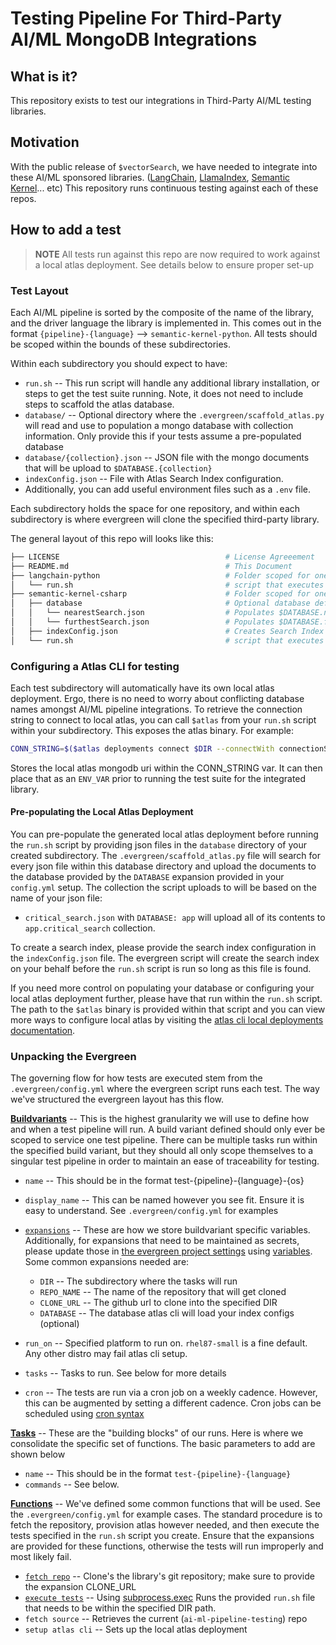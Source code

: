 # Testing Pipeline For Third-Party AI/ML MongoDB Integrations

## What is it?

This repository exists to test our integrations in Third-Party AI/ML testing libraries.

## Motivation

With the public release of `$vectorSearch`, we have needed to integrate into these AI/ML sponsored libraries. 
([LangChain](https://github.com/langchain-ai/langchainjs), [LlamaIndex](https://github.com/run-llama/llama_index), [Semantic Kernel](https://github.com/microsoft/semantic-kernel)... etc) This repository runs continuous testing against each of these repos.

## How to add a test
> **NOTE** All tests run against this repo are now required to work against a local atlas deployment. See details below to ensure proper set-up

### Test Layout

Each AI/ML pipeline is sorted by the composite of the name of the library, and the driver language the library is implemented in. This comes out in the format `{pipeline}-{language}` --> `semantic-kernel-python`. All tests should be scoped within the bounds of these subdirectories.

Within each subdirectory you should expect to have:
- `run.sh`  --  This run script will handle any additional library installation, or steps to get the test suite running. Note, it does not need to include steps to scaffold the atlas database.
- `database/` -- Optional directory where the `.evergreen/scaffold_atlas.py` will read and use to population a mongo database with collection information. Only provide this if your tests assume a pre-populated database
- `database/{collection}.json` -- JSON file with the mongo documents that will be upload to `$DATABASE.{collection}`
- `indexConfig.json` -- File with Atlas Search Index configuration.
- Additionally, you can add useful environment files such as a `.env` file.

Each subdirectory holds the space for one repository, and within each subdirectory is where evergreen will clone the specified third-party library.

The general layout of this repo will looks like this:
```bash
├── LICENSE										# License Agreeement
├── README.md									# This Document
├── langchain-python							# Folder scoped for one Integration
│   └── run.sh									# script that executes test
├── semantic-kernel-csharp						# Folder scoped for one Integration
│   ├── database								# Optional database definition
│   │   └── nearestSearch.json					# Populates $DATABASE.nearestSearch
│   │   └── furthestSearch.json					# Populates $DATABASE.furthestSearch
│   ├── indexConfig.json						# Creates Search Index on $DATABASE
│   └── run.sh									# script that executes test
```

### Configuring a Atlas CLI for testing
Each test subdirectory will automatically have its own local atlas deployment. Ergo, there is no need to worry about conflicting database names amongst AI/ML pipeline integrations. To retrieve the connection string to connect to local atlas, you can call `$atlas` from your `run.sh` script within your subdirectory. This exposes the atlas binary. For example:

```bash
CONN_STRING=$($atlas deployments connect $DIR --connectWith connectionString)
```
Stores the local atlas mongodb uri within the CONN_STRING var. It can then place that as an `ENV_VAR` prior to running the test suite for the integrated library.

#### Pre-populating the Local Atlas Deployment
You can pre-populate the generated local atlas deployment before running the `run.sh` script by providing json files in the `database` directory of your created subdirectory. The `.evergreen/scaffold_atlas.py` file will search for every json file within this database directory and upload the documents to the database provided by the `DATABASE` expansion provided in your `config.yml` setup. The collection the script uploads to will be based on the name of your json file:
- `critical_search.json` with `DATABASE: app` will upload all of its contents to `app.critical_search` collection.

To create a search index, please provide the search index configuration in the `indexConfig.json` file. The evergreen script will create the search index on your behalf before the `run.sh` script is run so long as this file is found.

If you need more control on populating your database or configuring your local atlas deployment further, please have that run within the `run.sh` script. The path to the `$atlas` binary is provided within that script and you can view more ways to configure local atlas by visiting the [atlas cli local deployments documentation](https://www.mongodb.com/docs/atlas/cli/stable/atlas-cli-local-cloud/).

### Unpacking the Evergreen

The governing flow for how tests are executed stem from the `.evergreen/config.yml` where the evergreen script runs each test. The way we've structured the evergreen layout has this flow.

**[Buildvariants](https://docs.devprod.prod.corp.mongodb.com/evergreen/Project-Configuration/Project-Configuration-Files#build-variants)** -- This is the highest granularity we will use to define how and when a test pipeline will run. A build variant defined should only ever be scoped to service one test pipeline. There can be multiple tasks run within the specified build variant, but they should all only scope themselves to a singular test pipeline in order to maintain an ease of traceability for testing.

-   `name` -- This should be in the format test-{pipeline}-{language}-{os}
-   `display_name` -- This can be named however you see fit. Ensure it is easy to understand. See `.evergreen/config.yml` for examples
-   [`expansions`](https://docs.devprod.prod.corp.mongodb.com/evergreen/Project-Configuration/Project-Configuration-Files/#expansions) -- These are how we store buildvariant specific variables. Additionally, for expansions that need to be maintained as secrets, please update those in [the evergreen project settings](https://spruce.mongodb.com/project/ai-ml-pipeline-testing/settings/variables) using [variables](https://docs.devprod.prod.corp.mongodb.com/evergreen/Project-Configuration/Project-and-Distro-Settings#variables). Some common expansions needed are:
    -   `DIR` -- The subdirectory where the tasks will run
    -   `REPO_NAME` -- The name of the repository that will get cloned
    -   `CLONE_URL` -- The github url to clone into the specified DIR
    -   `DATABASE` -- The database atlas cli will load your index configs (optional)

-   `run_on` -- Specified platform to run on. `rhel87-small` is a fine default. Any other distro may fail atlas cli setup.
-   `tasks` -- Tasks to run. See below for more details
-   `cron` -- The tests are run via a cron job on a weekly cadence. However, this can be augmented by setting a different cadence. Cron jobs can be scheduled using [cron syntax](https://crontab.guru/#0_0_*_*_0)

**[Tasks](https://docs.devprod.prod.corp.mongodb.com/evergreen/Project-Configuration/Project-Configuration-Files#tasks)** -- These are the "building blocks" of our runs. Here is where we consolidate the specific set of functions. The basic parameters to add are shown below

-   `name` -- This should be in the format `test-{pipeline}-{language}`
-   `commands` -- See below.

**[Functions](https://docs.devprod.prod.corp.mongodb.com/evergreen/Project-Configuration/Project-Configuration-Files#functions)** -- We've defined some common functions that will be used. See the `.evergreen/config.yml` for example cases. The standard procedure is to fetch the repository, provision atlas however needed, and then execute the tests specified in the `run.sh` script you create. Ensure that the expansions are provided for these functions, otherwise the tests will run improperly and most likely fail.

-   [`fetch repo`](https://github.com/mongodb-labs/ai-ml-pipeline-testing/blob/main/.evergreen/config.yml#L30) -- Clone's the library's git repository; make sure to provide the expansion CLONE_URL
-   [`execute tests`](https://github.com/mongodb-labs/ai-ml-pipeline-testing/blob/main/.evergreen/config.yml#L51) -- Using [subprocess.exec](https://docs.devprod.prod.corp.mongodb.com/evergreen/Project-Configuration/Project-Commands#subprocessexec) Runs the provided `run.sh` file that needs to be within the specified DIR path.
-   `fetch source` -- Retrieves the current (`ai-ml-pipeline-testing`) repo
-   `setup atlas cli` -- Sets up the local atlas deployment
